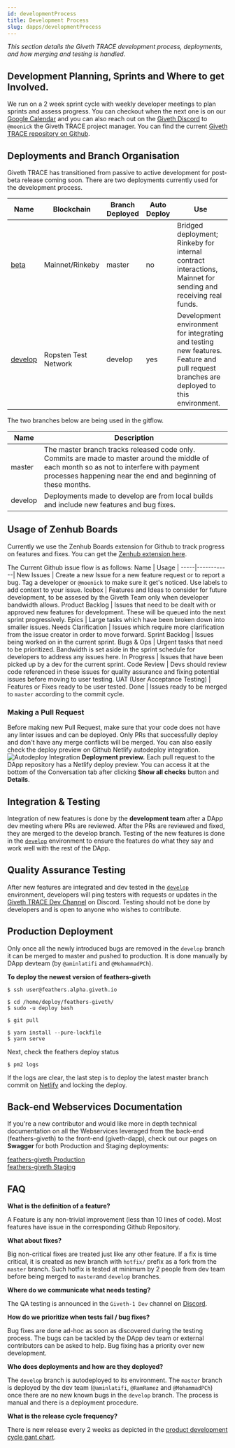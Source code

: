 ```yaml
---
id: developmentProcess
title: Development Process
slug: dapps/developmentProcess
---
```


*This section details the Giveth TRACE development process, deployments, and how merging and testing is handled.*

## Development Planning, Sprints and Where to get Involved.
We run on a 2 week sprint cycle with weekly developer meetings to plan sprints and assess progress. You can checkout when the next one is on our [Google Calendar](https://calendar.google.com/calendar/embed?src=givethdotio%40gmail.com) and you can also reach out on the [Giveth Discord](https://discord.gg/XhN7eGmcCK) to `@moenick` the Giveth TRACE project manager. You can find the current [Giveth TRACE repository on Github](https://github.com/Giveth/giveth-dapp).

## Deployments and Branch Organisation
Giveth TRACE has transitioned from passive to active development for post-beta release coming soon. There are two deployments currently used for the development process.

Name | Blockchain | Branch Deployed | Auto Deploy | Use |
-----|------------|-----------------|-------------|-----|
[beta](https://beta.giveth.io) | Mainnet/Rinkeby | master | no | Bridged deployment; Rinkeby for internal contract interactions, Mainnet for sending and receiving real funds.
[develop](https://develop.giveth.io) | Ropsten Test Network | develop | yes | Development environment for integrating and testing new features. Feature and pull request branches are deployed to this environment.

The two branches below  are being used in the gitflow.

Name | Description |
-----|------------|
master | The master branch tracks released code only. Commits are made to master around the middle of each month so as not to interfere with payment processes happening near the end and beginning of these months.
develop | Deployments made to develop are from local builds and include new features and bug fixes.

## Usage of Zenhub Boards
Currently we use the Zenhub Boards extension for Github to track progress on features and fixes. You can get the [Zenhub extension here](https://www.zenhub.com/extension).

The Current Github issue flow is as follows:
Name | Usage |
-----|------------|
New Issues | Create a new Issue for a new feature request or to report a bug. Tag a developer or `@moenick` to make sure it get's noticed. Use labels to add context to your issue.
Icebox | Features and Ideas to consider for future development, to be assesed by the Giveth Team only when developer bandwidth allows.
Product Backlog | Issues that need to be dealt with or approved new features for development. These will be queued into the next sprint progressively.
Epics | Large tasks which have been broken down into smaller issues.
Needs Clarification | Issues which require more clarification from the issue creator in order to move forward.
Sprint Backlog | Issues being worked on in the current sprint.
Bugs & Ops | Urgent tasks that need to be prioritized. Bandwidth is set aside in the sprint schedule for developers to address any issues here.
In Progress | Issues that have been picked up by a dev for the current sprint.
Code Review | Devs should review code referenced in these issues for quality assurance and fixing potential issues before moving to user testing.
UAT (User Acceptance Testing) | Features or Fixes ready to be user tested.
Done | Issues ready to be merged to `master` according to the commit cycle.


### Making a Pull Request
Before making new Pull Request, make sure that your code does not have any linter issues and can be deployed. Only PRs that successfully deploy and don't have any merge conflicts will be merged. You can also easily check the deploy preview on Github Netlify autodeploy integration.
![Autodeploy Integration](https://d33wubrfki0l68.cloudfront.net/cfa6124f4e0bf556de850f40e97c6b4cc66231f9/d42f0/images/product-development/deploy-preview.png)
**Deployment preview.** Each pull request to the DApp repository has a Netlify deploy preview. You can access it at the bottom of the Conversation tab after clicking **Show all checks** button and **Details**.

## Integration & Testing
Integration of new features is done by the **development team** after a DApp dev meeting where PRs are reviewed. After the PRs are reviewed and fixed, they are merged to the develop branch. Testing of the new features is done in the [`develop`](https://develop.giveth.io) environment to ensure the features do what they say and work well with the rest of the DApp.

## Quality Assurance Testing
After new features are integrated and dev tested in the [`develop`](https://develop.giveth.io) environment, developers will ping testers with requests or updates in the [Giveth TRACE Dev Channel](https://discord.gg/79uUbyVCtE) on Discord. Testing should not be done by developers and is open to anyone who wishes to contribute.

## Production Deployment
Only once all the newly introduced bugs are removed in the `develop` branch it can be merged to master and pushed to production. It is done manually by DApp devteam (by `@aminlatifi` and `@MohammadPCh`).

**To deploy the newest version of feathers-giveth**
```
$ ssh user@feathers.alpha.giveth.io

$ cd /home/deploy/feathers-giveth/
$ sudo -u deploy bash

$ git pull

$ yarn install --pure-lockfile
$ yarn serve
```

Next, check the feathers deploy status
```
$ pm2 logs
```

If the logs are clear, the last step is to deploy the latest master branch commit on [Netlify](http://netlify.com/) and locking the deploy.

## Back-end Webservices Documentation
If you're a new contributor and would like more in depth technical documentation on all the Webservices leveraged from the back-end (feathers-giveth) to the front-end (giveth-dapp), check out our pages on **Swagger** for both Production and Staging deployments:

[feathers-giveth Production](https://feathers.beta.giveth.io/docs/?url=/docs#/)  
[feathers-giveth Staging](https://feathers.develop.giveth.io/docs)


## FAQ

 **What is the definition of a feature?**

A Feature is any non-trivial improvement (less than 10 lines of code). Most features have issue in the corresponding Github Repository.

 **What about fixes?**

 Big non-critical fixes are treated just like any other feature. If a fix is time critical, it is created as new branch with `hotfix/` prefix as a fork from the `master` branch. Such hotfix is tested at minimum by 2 people from dev team before being merged to `master`and `develop` branches.

 **Where do we communicate what needs testing?**

The QA testing is announced in the `Giveth-1 Dev` channel on [Discord](https://discord.gg/79uUbyVCtE).

**How do we prioritize when tests fail / bug fixes?**

Bug fixes are done ad-hoc as soon as discovered during the testing process. The bugs can be tackled by the DApp dev team or external contributors can be asked to help. Bug fixing has a priority over new development.

**Who does deployments and how are they deployed?**

The `develop` branch is autodeployed to its environment. The `master` branch is deployed by the dev team (`@aminlatifi`, `@RamRamez` and `@MohammadPCh`) once there are no new known bugs in the `develop` branch. The process is manual and there is a deployment procedure.

**What is the release cycle frequency?**

 There is new release every 2 weeks as depicted in the [product development cycle gant chart](#product-development-testing-fig-release).
